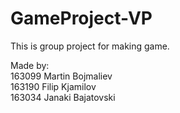 # GameProject-VP
This is group project for making game.

Made by:<br />
163099 Martin Bojmaliev<br />
163190 Filip Kjamilov<br />
163034 Janaki Bajatovski<br />
